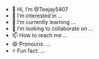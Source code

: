 - 👋 Hi, I’m @Teejay5407
- 👀 I’m interested in ...
- 🌱 I’m currently learning ...
- 💞️ I’m looking to collaborate on ...
- 📫 How to reach me ...
- 😄 Pronouns: ...
- ⚡ Fun fact: ...

<!---
Teejay5407/Teejay5407 is a ✨ special ✨ repository because its `README.md` (this file) appears on your GitHub profile.
You can click the Preview link to take a look at your changes.
---
